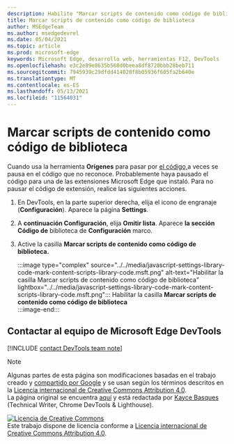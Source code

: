 ```yaml
---
description: Habilite "Marcar scripts de contenido como código de biblioteca" Configuración > código de biblioteca de Framework.
title: Marcar scripts de contenido como código de biblioteca
author: MSEdgeTeam
ms.author: msedgedevrel
ms.date: 05/04/2021
ms.topic: article
ms.prod: microsoft-edge
keywords: Microsoft Edge, desarrollo web, herramientas F12, DevTools
ms.openlocfilehash: e3c2e89e8635b568d0beea8df8720bbb28beb711
ms.sourcegitcommit: 7945939c29dfdd414020f8b05936f605fa2b640e
ms.translationtype: MT
ms.contentlocale: es-ES
ms.lasthandoff: 05/13/2021
ms.locfileid: "11564031"
---
```

<!-- Copyright Kayce Basques 

   Licensed under the Apache License, Version 2.0 (the "License");
   you may not use this file except in compliance with the License.
   You may obtain a copy of the License at

       https://www.apache.org/licenses/LICENSE-2.0

   Unless required by applicable law or agreed to in writing, software
   distributed under the License is distributed on an "AS IS" BASIS,
   WITHOUT WARRANTIES OR CONDITIONS OF ANY KIND, either express or implied.
   See the License for the specific language governing permissions and
   limitations under the License.  -->
# <a name="mark-content-scripts-as-library-code"></a>Marcar scripts de contenido como código de biblioteca  

Cuando usa la herramienta **Orígenes** para pasar por [el código,][DevToolsJavascriptStepThroughCode]a veces se pausa en el código que no reconoce.  Probablemente haya pausado el código para una de las extensiones Microsoft Edge que instaló.  Para no pausar el código de extensión, realice las siguientes acciones.  

1.  En DevTools, en la parte superior derecha, elija el icono de engranaje (**Configuración**).  Aparece la página **Settings**.  
1.  A **continuación Configuración**, elija **Omitir lista**.  Aparece **la sección Código de** biblioteca de **Configuración** marco.  
1.  Active la casilla **Marcar scripts de contenido como código de biblioteca.**  
    
    :::image type="complex" source="../../media/javascript-settings-library-code-mark-content-scripts-library-code.msft.png" alt-text="Habilitar la casilla Marcar scripts de contenido como código de biblioteca" lightbox="../../media/javascript-settings-library-code-mark-content-scripts-library-code.msft.png":::
       Habilitar la casilla **Marcar scripts de contenido como código de biblioteca**  
    :::image-end:::  
    
## <a name="getting-in-touch-with-the-microsoft-edge-devtools-team"></a>Contactar al equipo de Microsoft Edge DevTools  

[!INCLUDE [contact DevTools team note](../../includes/contact-devtools-team-note.md)]  

<!-- links -->  

[DevToolsJavascriptStepThroughCode]: ../index.md#step-4-step-through-the-code "Paso 4: Paso a paso por el código: introducción a la depuración de JavaScript en Microsoft Edge DevTools | Microsoft Docs"  

> [!NOTE]
> Algunas partes de esta página son modificaciones basadas en el trabajo creado y [compartido por Google][GoogleSitePolicies] y se usan según los términos descritos en la [Licencia internacional de Creative Commons Attribution 4.0][CCA4IL].  
> La página original se encuentra [aquí](https://developers.google.com/web/tools/chrome-devtools/javascript/guides/blackbox-chrome-extension-scripts) y está redactada por [Kayce Basques][KayceBasques] \(Technical Writer, Chrome DevTools \& Lighthouse\).  

[![Licencia de Creative Commons][CCby4Image]][CCA4IL]  
Este trabajo dispone de licencia conforme a [Licencia internacional de Creative Commons Attribution 4.0][CCA4IL].  

[CCA4IL]: https://creativecommons.org/licenses/by/4.0  
[CCby4Image]: https://i.creativecommons.org/l/by/4.0/88x31.png  
[GoogleSitePolicies]: https://developers.google.com/terms/site-policies  
[KayceBasques]: https://developers.google.com/web/resources/contributors#kayce-basques  
